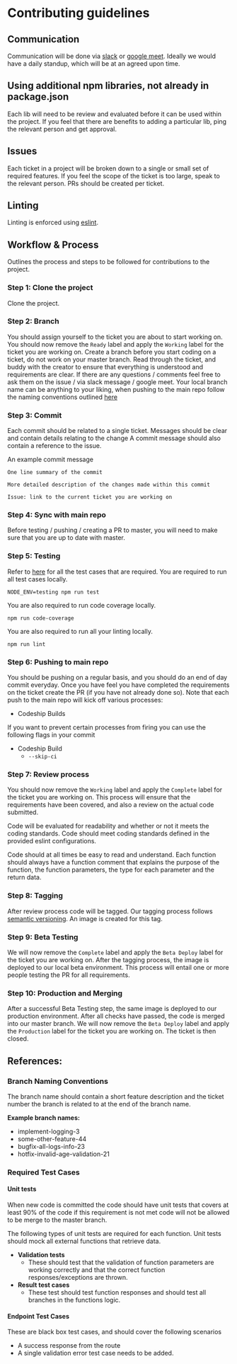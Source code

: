 # Contributing guidelines

## Communication
Communication will be done via [slack](https://slack.com/) or [google meet](https://meet.google.com/).
Ideally we would have a daily standup, which will be at an agreed upon time.

## Using additional npm libraries, not already in package.json
Each lib will need to be review and evaluated before it can be used within the project. If you feel that there are benefits to adding a particular
lib, ping the relevant person and get approval.

## Issues
Each ticket in a project will be broken down to a single or small set of required features. If you feel the scope of the ticket is too large, speak to the relevant person.
PRs should be created per ticket.

## Linting
Linting is enforced using [eslint](http://eslint.org/).

## Workflow & Process
Outlines the process and steps to be followed for contributions to the project.

### Step 1: Clone the project
Clone the project.

### Step 2: Branch
You should assign yourself to the ticket you are about to start working on.
You should now remove the `Ready` label and apply the `Working` label for the ticket you are working on.
Create a branch before you start coding on a ticket, do not work on your master branch.
Read through the ticket, and buddy with the creator to ensure that everything is understood and requirements are clear.
If there are any questions / comments feel free to ask them on the issue / via slack message / google meet.
Your local branch name can be anything to your liking, when pushing to the main repo follow the naming conventions outlined [here](#branch-naming-conventions)

### Step 3: Commit
Each commit should be related to a single ticket. Messages should be clear and contain details relating to the change
A commit message should also contain a reference to the issue.

An example commit message
```
One line summary of the commit

More detailed description of the changes made within this commit

Issue: link to the current ticket you are working on
```

### Step 4: Sync with main repo
Before testing / pushing / creating a PR to master, you will need to make sure that you are up to date with master.

### Step 5: Testing
Refer to [here](#required-test-cases) for all the test cases that are required.
You are required to run all test cases locally.
```
NODE_ENV=testing npm run test
```

You are also required to run code coverage locally.
```
npm run code-coverage
```

You are also required to run all your linting locally.
```
npm run lint
```

### Step 6: Pushing to main repo
You should be pushing on a regular basis, and you should do an end of day commit everyday.
Once you have feel you have completed the requirements on the ticket create the PR (if you have not already done so).
Note that each push to the main repo will kick off various processes:
* Codeship Builds

If you want to prevent certain processes from firing you can use the following flags in your commit
* Codeship Build
  * `--skip-ci`

### Step 7: Review process
You should now remove the `Working` label and apply the `Complete` label for the ticket you are working on.
This process will ensure that the requirements have been covered, and also a review on the actual code submitted.

Code will be evaluated for readability and whether or not it meets the coding standards. Code should meet coding standards defined in the provided eslint configurations.

Code should at all times be easy to read and understand. Each function should always have a function comment that explains the purpose of the function, the function parameters, the type for each parameter and the return data.

### Step 8: Tagging
After review process code will be tagged. Our tagging process follows [semantic versioning](http://semver.org/). An image is created for this tag.

### Step 9: Beta Testing
We will now remove the `Complete` label and apply the `Beta Deploy` label for the ticket you are working on.
After the tagging process, the image is deployed to our local beta environment. This process will entail one or more people testing the PR for all requirements.

### Step 10: Production and Merging
After a successful Beta Testing step, the same image is deployed to our production environment. After all checks have passed, the code is merged into our master branch.
We will now remove the `Beta Deploy` label and apply the `Production` label for the ticket you are working on.
The ticket is then closed.

## References:

### Branch Naming Conventions
The branch name should contain a short feature description and the ticket number the branch is related to at the end of the branch name.

**Example branch names:**
 * implement-logging-3
 * some-other-feature-44
 * bugfix-all-logs-info-23
 * hotfix-invalid-age-validation-21

### Required Test Cases

#### Unit tests
When new code is committed the code should have unit tests that covers at least 90% of the code if this requirement is not met code will not be allowed to be merge to the master branch.

The following types of unit tests are required for each function.  Unit tests should mock all external functions that retrieve data.
 * **Validation tests**
   * These should test that the validation of function parameters are working correctly and that the correct function responses/exceptions are thrown.
 * **Result test cases**
   * These test should test function responses and should test all branches in the functions logic.

#### Endpoint Test Cases
These are black box test cases, and should cover the following scenarios
* A success response from the route
* A single validation error test case needs to be added.